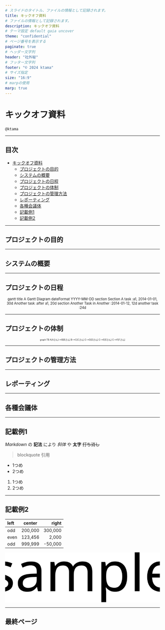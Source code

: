 ```yaml
---
# スライドのタイトル、ファイルの情報として記録されます。
title: キックオフ資料
# ファイルの情報として記録されます。
description: キックオフ資料
# テーマ設定 default gaia uncover
theme: "confidential"
# ページ番号を表示する
paginate: true
# ヘッダー文字列
header: "社外秘"
# フッター文字列
footer: "© 2024 ktama"
# サイズ指定
size: "16:9"
# marpの使用
marp: true
---
```

<!-- _class: titlepage -->
# キックオフ資料

`@ktama`

---
<!-- _class: toc -->
## 目次<!-- omit in toc -->
- [キックオフ資料](#キックオフ資料)
  - [プロジェクトの目的](#プロジェクトの目的)
  - [システムの概要](#システムの概要)
  - [プロジェクトの日程](#プロジェクトの日程)
  - [プロジェクトの体制](#プロジェクトの体制)
  - [プロジェクトの管理方法](#プロジェクトの管理方法)
  - [レポーティング](#レポーティング)
  - [各種会議体](#各種会議体)
  - [記載例1](#記載例1)
  - [記載例2](#記載例2)

---
## プロジェクトの目的

---
## システムの概要

---
## プロジェクトの日程

<div class="mermaid" style="font-size: 80%; text-align: center;" >
gantt
    title A Gantt Diagram
    dateFormat YYYY-MM-DD
    section Section
        A task          :a1, 2014-01-01, 30d
        Another task    :after a1, 20d
    section Another
        Task in Another :2014-01-12, 12d
        another task    :24d
</div>
<!-- mermaid.js -->
<script src="https://unpkg.com/mermaid@8.1.0/dist/mermaid.min.js"></script>
<script>mermaid.initialize({startOnLoad:true});</script>

---
## プロジェクトの体制

<div class="mermaid" style="font-size: 50%; text-align: center;" >
graph TB
  A[Aさん]-->B[Bさん]
  B-->C[Cさん]
  C-->D[Dさん]
  C-->E[Eさん]
  C-->F[Fさん]
</div>
<!-- mermaid.js -->
<script src="https://unpkg.com/mermaid@8.1.0/dist/mermaid.min.js"></script>
<script>mermaid.initialize({startOnLoad:true});</script>

---
## プロジェクトの管理方法

---
## レポーティング

---
## 各種会議体


---
## 記載例1

_Markdown_ の __記法__ により *斜体* や **太字** ~~打ち消し~~ 

> blockquote
> 引用

- 1つめ
- 2つめ
1. 1つめ
2. 2つめ

---
## 記載例2

| left | center  |   right |
| :--- | :-----: | ------: |
| odd  | 200,000 | 300,000 |
| even | 123,456 |   2,000 |
| odd  | 999,999 | -50,000 |

!["代替テキスト"](./images/Sample.svg)

---
<!-- _class: lastpage -->
## 最終ページ<!-- omit in toc -->


